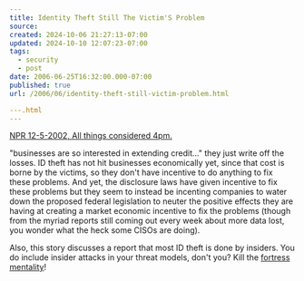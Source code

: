 ```yaml
---
title: Identity Theft Still The Victim'S Problem
source: 
created: 2024-10-06 21:27:13-07:00
updated: 2024-10-10 12:07:23-07:00
tags:
  - security
  - post
date: 2006-06-25T16:32:00.000-07:00
published: true
url: /2006/06/identity-theft-still-victim-problem.html

---.html
---
```



[NPR 12-5-2002, All things considered 4pm.](http://www.npr.org/templates/story/story.php?storyId=868422)  
  
"businesses are so interested in extending credit..." they just write off the losses. ID theft has not hit businesses economically yet, since that cost is borne by the victims, so they don't have incentive to do anything to fix these problems. And yet, the disclosure laws have given incentive to fix these problems but they seem to instead be incenting companies to water down the proposed federal legislation to neuter the positive effects they are having at creating a market economic incentive to fix the problems (though from the myriad reports still coming out every week about more data lost, you wonder what the heck some CISOs are doing).  
  
Also, this story discusses a report that most ID theft is done by insiders. You do include insider attacks in your threat models, don't you? Kill the [fortress mentality](http://www.mycrypto.net/underground/security_fortress.html)!